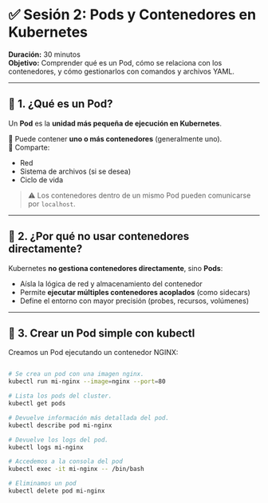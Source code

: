 # ✅ Sesión 2: Pods y Contenedores en Kubernetes  
**Duración:** 30 minutos  
**Objetivo:** Comprender qué es un Pod, cómo se relaciona con los contenedores, y cómo gestionarlos con comandos y archivos YAML.

---

## 📌 1. ¿Qué es un Pod?

Un **Pod** es la **unidad más pequeña de ejecución en Kubernetes**.

🔹 Puede contener **uno o más contenedores** (generalmente uno).  
🔹 Comparte:
- Red
- Sistema de archivos (si se desea)
- Ciclo de vida

> ⚠️ Los contenedores dentro de un mismo Pod pueden comunicarse por `localhost`.

---

## 📌 2. ¿Por qué no usar contenedores directamente?

Kubernetes **no gestiona contenedores directamente**, sino **Pods**:
- Aísla la lógica de red y almacenamiento del contenedor
- Permite **ejecutar múltiples contenedores acoplados** (como sidecars)
- Define el entorno con mayor precisión (probes, recursos, volúmenes)

---

## 📌 3. Crear un Pod simple con kubectl

Creamos un Pod ejecutando un contenedor NGINX:

```bash

# Se crea un pod con una imagen nginx.
kubectl run mi-nginx --image=nginx --port=80

# Lista los pods del cluster.
kubectl get pods

# Devuelve información más detallada del pod.
kubectl describe pod mi-nginx

# Devuelve los logs del pod.
kubectl logs mi-nginx

# Accedemos a la consola del pod
kubectl exec -it mi-nginx -- /bin/bash

# Eliminamos un pod
kubectl delete pod mi-nginx

```
